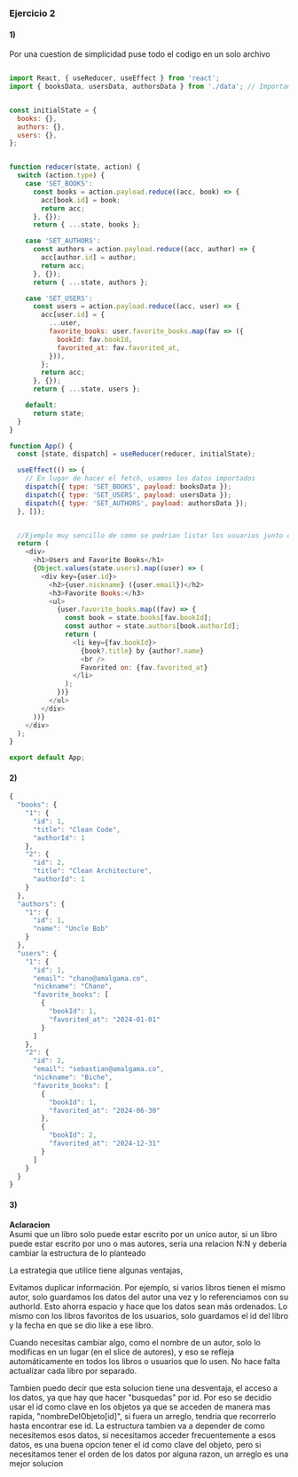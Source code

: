 ### Ejercicio 2

#### 1)

Por una cuestion de simplicidad puse todo el codigo en un solo archivo


```javascript

import React, { useReducer, useEffect } from 'react';
import { booksData, usersData, authorsData } from './data'; // Importamos los datos


const initialState = {
  books: {},
  authors: {},
  users: {},
};


function reducer(state, action) {
  switch (action.type) {
    case 'SET_BOOKS':
      const books = action.payload.reduce((acc, book) => {
        acc[book.id] = book;
        return acc;
      }, {});
      return { ...state, books };

    case 'SET_AUTHORS':
      const authors = action.payload.reduce((acc, author) => {
        acc[author.id] = author; 
        return acc;
      }, {});
      return { ...state, authors };

    case 'SET_USERS':
      const users = action.payload.reduce((acc, user) => {
        acc[user.id] = {
          ...user,
          favorite_books: user.favorite_books.map(fav => ({
            bookId: fav.bookId,
            favorited_at: fav.favorited_at,
          })),
        };
        return acc;
      }, {});
      return { ...state, users };

    default:
      return state;
  }
}

function App() {
  const [state, dispatch] = useReducer(reducer, initialState);

  useEffect(() => {
    // En lugar de hacer el fetch, usamos los datos importados
    dispatch({ type: 'SET_BOOKS', payload: booksData });
    dispatch({ type: 'SET_USERS', payload: usersData });
    dispatch({ type: 'SET_AUTHORS', payload: authorsData });
  }, []);


  //Ejemplo muy sencillo de como se podrian listar los usuarios junto con sus libros favoritos
  return (
    <div>
      <h1>Users and Favorite Books</h1>
      {Object.values(state.users).map((user) => (
        <div key={user.id}>
          <h2>{user.nickname} ({user.email})</h2>
          <h3>Favorite Books:</h3>
          <ul>
            {user.favorite_books.map((fav) => {
              const book = state.books[fav.bookId];
              const author = state.authors[book.authorId];
              return (
                <li key={fav.bookId}>
                  {book?.title} by {author?.name}
                  <br />
                  Favorited on: {fav.favorited_at}
                </li>
              );
            })}
          </ul>
        </div>
      ))}
    </div>
  );
}

export default App;

```

#### 2)

```javascript
{
  "books": {
    "1": {
      "id": 1,
      "title": "Clean Code",
      "authorId": 1
    },
    "2": {
      "id": 2,
      "title": "Clean Architecture",
      "authorId": 1
    }
  },
  "authors": {
    "1": {
      "id": 1,
      "name": "Uncle Bob"
    }
  },
  "users": {
    "1": {
      "id": 1,
      "email": "chano@amalgama.co",
      "nickname": "Chano",
      "favorite_books": [
        {
          "bookId": 1,
          "favorited_at": "2024-01-01"
        }
      ]
    },
    "2": {
      "id": 2,
      "email": "sebastian@amalgama.co",
      "nickname": "Biche",
      "favorite_books": [
        {
          "bookId": 1,
          "favorited_at": "2024-06-30"
        },
        {
          "bookId": 2,
          "favorited_at": "2024-12-31"
        }
      ]
    }
  }
}

```


#### 3)


**Aclaracion** <br />
Asumi que un libro solo puede estar escrito por un unico autor, si un libro puede estar escrito por uno o mas autores, seria una relacion N:N y deberia cambiar la estructura de lo planteado

La estrategia que utilice tiene algunas ventajas, 

Evitamos duplicar información. Por ejemplo, si varios libros tienen el mismo autor, solo guardamos los datos del autor una vez y lo referenciamos con su authorId. Esto ahorra espacio y hace que los datos sean más ordenados. Lo mismo con los libros favoritos de los usuarios, solo guardamos el id del libro y la fecha en que se dio like a ese libro. 

Cuando necesitas cambiar algo, como el nombre de un autor, solo lo modificas en un lugar (en el slice de autores), y eso se refleja automáticamente en todos los libros o usuarios que lo usen. No hace falta actualizar cada libro por separado.

Tambien puedo decir que esta solucion tiene una desventaja, el acceso a los datos, ya que hay que hacer "busquedas" por id. Por eso se decidio usar el id como clave en los objetos ya que se acceden de manera mas rapida, "nombreDelObjeto[id]", si fuera un arreglo, tendria que recorrerlo hasta encontrar ese id. La estructura tambien va a depender de como necesitemos esos datos, si necesitamos acceder frecuentemente a esos datos, es una buena opcion tener el id como clave del objeto, pero si necesitamos tener el orden de los datos por alguna razon, un arreglo es una mejor solucion



